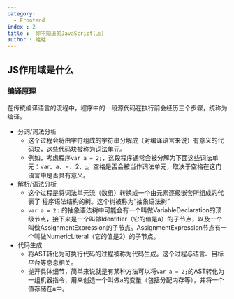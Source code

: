 ```yaml
---
category:
  - Frontend
index : 2
title :  你不知道的JavaScript(上)
author : 蛙蛙
---
```


## JS作用域是什么

### 编译原理

在传统编译语言的流程中，程序中的一段源代码在执行前会经历三个步骤，统称为编译。

- 分词/词法分析
  - 这个过程会将由字符组成的字符串分解成（对编译语言来说）有意义的代码块，这些代码块被称为词法单元。
  - 例如，考虑程序`var a = 2;`，这段程序通常会被分解为下面这些词法单元：var、a、=、2、;。空格是否会被当作词法单元，取决于空格在这门语言中是否具有意义。
- 解析/语法分析
  - 这个过程是将词法单元流（数组）转换成一个由元素逐级嵌套所组成的代表了 程序语法结构的树。这个树被称为“抽象语法树”
  - `var a = 2；`的抽象语法树中可能会有一个叫做VariableDeclaration的顶级节点，接下来是一个叫做Identifier（它的值是a）的子节点，以及一个叫做AssignmentExpression的子节点。AssignmentExpression节点有一个叫做NumericLiteral（它的值是2）的子节点。
- 代码生成
  - 将AST转化为可执行代码的过程被称为代码生成。这个过程与语言、目标平台等息息相关。
  - 抛开具体细节，简单来说就是有某种方法可以将`var a = 2;`的AST转化为一组机器指令，用来创造一个叫做a的变量（包括分配内存等），并将一个值存储在a中。

